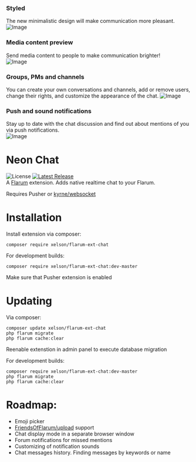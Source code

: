### Styled
The new minimalistic design will make communication more pleasant.  
![Image](https://sun9-55.userapi.com/ru_bsd67g5LJ2MnQyw_iN1fnynJv8aoX2IPNqw/ojpbJCIctKA.jpg)

### Media content preview
Send media content to people to make communication brighter!  
![Image](https://sun9-6.userapi.com/eldBF03c5Ys9dt1IYT-Di9KpQNX91sQFPhFEfA/n9KTpymA46U.jpg)

### Groups, PMs and channels
You can create your own conversations and channels, add or remove users, change their rights, and customize the appearance of the chat.
![Image](https://sun9-13.userapi.com/sZjGejXxf0pY8tBOQPgeTGWAnrWOYGqAR8AkCA/L9zBWvw7FPQ.jpg)

### Push and sound notifications  
Stay up to date with the chat discussion and find out about mentions of you via push notifications.  
![Image](https://sun9-16.userapi.com/_LwmU4GtCL8csbq_443Aal13nmtsvMvx6IlveA/SS9-kZS6NQI.jpg)

# Neon Chat

![License](https://img.shields.io/badge/license-MIT-blue.svg) 
[![Latest Release](https://img.shields.io/packagist/v/xelson/flarum-ext-chat)](https://packagist.org/packages/xelson/flarum-ext-chat)   
A [Flarum](http://flarum.org) extension. Adds native realtime chat to your Flarum.

Requires Pusher or [kyrne/websocket](https://extiverse.com/extension/kyrne/websocket)

# Installation

Install extension via composer:
```
composer require xelson/flarum-ext-chat
```
For development builds:
```
composer require xelson/flarum-ext-chat:dev-master
```
Make sure that Pusher extension is enabled

# Updating
Via composer:
```
composer update xelson/flarum-ext-chat
php flarum migrate
php flarum cache:clear
```
Reenable extenstion in admin panel to execute database migration

For development builds:
```
composer require xelson/flarum-ext-chat:dev-master
php flarum migrate
php flarum cache:clear
```

# Roadmap:

* Emoji picker
* [FriendsOfFlarum/upload](https://github.com/FriendsOfFlarum/upload) support
* Chat display mode in a separate browser window
* Forum notifications for missed mentions
* Customizing of notification sounds
* Chat messages history. Finding messages by keywords or name
